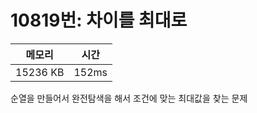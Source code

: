 # 10819번: 차이를 최대로

| 메모리 | 시간 |
| --- | --- |
| 15236 KB | 152ms |

순열을 만들어서 완전탐색을 해서 조건에 맞는 최대값을 찾는 문제